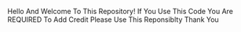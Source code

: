 Hello And Welcome To This Repository!
If You Use This Code You Are REQUIRED To Add Credit
Please Use This Reponsiblty Thank You
